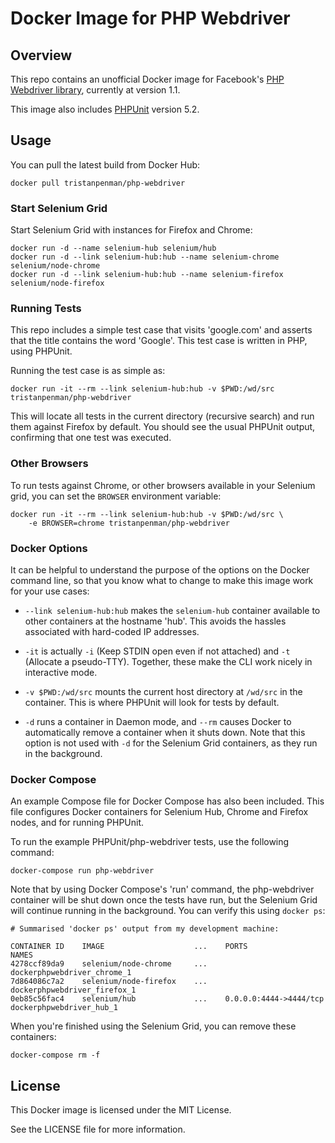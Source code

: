 # Docker Image for PHP Webdriver #

## Overview ##

This repo contains an unofficial Docker image for Facebook's [PHP Webdriver library](https://github.com/facebook/php-webdriver), currently at version 1.1.

This image also includes [PHPUnit](https://github.com/sebastianbergmann/phpunit) version 5.2.

## Usage ##

You can pull the latest build from Docker Hub:

    docker pull tristanpenman/php-webdriver

### Start Selenium Grid ###

Start Selenium Grid with instances for Firefox and Chrome:

    docker run -d --name selenium-hub selenium/hub
    docker run -d --link selenium-hub:hub --name selenium-chrome selenium/node-chrome 
    docker run -d --link selenium-hub:hub --name selenium-firefox selenium/node-firefox

### Running Tests ###

This repo includes a simple test case that visits 'google.com' and asserts that the title contains the word 'Google'. This test case is written in PHP, using PHPUnit.

Running the test case is as simple as:

    docker run -it --rm --link selenium-hub:hub -v $PWD:/wd/src tristanpenman/php-webdriver

This will locate all tests in the current directory (recursive search) and run them against Firefox by default. You should see the usual PHPUnit output, confirming that one test was executed.

### Other Browsers ###

To run tests against Chrome, or other browsers available in your Selenium grid, you can set the `BROWSER` environment variable:

    docker run -it --rm --link selenium-hub:hub -v $PWD:/wd/src \
        -e BROWSER=chrome tristanpenman/php-webdriver

### Docker Options ###

It can be helpful to understand the purpose of the options on the Docker command line, so that you know what to change to make this image work for your use cases:

  * `--link selenium-hub:hub` makes the `selenium-hub` container available to other containers at the hostname 'hub'. This avoids the hassles associated with hard-coded IP addresses.

  * `-it` is actually `-i` (Keep STDIN open even if not attached) and `-t` (Allocate a pseudo-TTY). Together, these make the CLI work nicely in interactive mode.

  * `-v $PWD:/wd/src` mounts the current host directory at `/wd/src` in the container. This is where PHPUnit will look for tests by default.

  * `-d` runs a container in Daemon mode, and `--rm` causes Docker to automatically remove a container when it shuts down. Note that this option is not used with `-d` for the Selenium Grid containers, as they run in the background.

### Docker Compose ###

An example Compose file for Docker Compose has also been included. This file configures Docker containers for Selenium Hub, Chrome and Firefox nodes, and for running PHPUnit.

To run the example PHPUnit/php-webdriver tests, use the following command:

    docker-compose run php-webdriver

Note that by using Docker Compose's 'run' command, the php-webdriver container will be shut down once the tests have run, but the Selenium Grid will continue running in the background. You can verify this using `docker ps`:

    # Summarised 'docker ps' output from my development machine:

    CONTAINER ID    IMAGE                    ...    PORTS                    NAMES
    4278ccf89da9    selenium/node-chrome     ...                             dockerphpwebdriver_chrome_1
    7d864086c7a2    selenium/node-firefox    ...                             dockerphpwebdriver_firefox_1
    0eb85c56fac4    selenium/hub             ...    0.0.0.0:4444->4444/tcp   dockerphpwebdriver_hub_1

When you're finished using the Selenium Grid, you can remove these containers:

    docker-compose rm -f

## License ##

This Docker image is licensed under the MIT License.

See the LICENSE file for more information.
